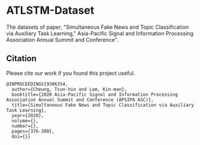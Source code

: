 # ATLSTM-Dataset

The datasets of paper, "Simultaneous Fake News and Topic Classification via Auxiliary Task Learning," Asia-Pacific Signal and Information Processing Association Annual Summit and Conference".

## Citation

Please cite our work if you found this project useful.

```
@INPROCEEDINGS{9306354,
  author={Cheung, Tsun-hin and Lam, Kin-man},
  booktitle={2020 Asia-Pacific Signal and Information Processing Association Annual Summit and Conference (APSIPA ASC)}, 
  title={Simultaneous Fake News and Topic Classification via Auxiliary Task Learning}, 
  year={2020},
  volume={},
  number={},
  pages={376-380},
  doi={}}

```
